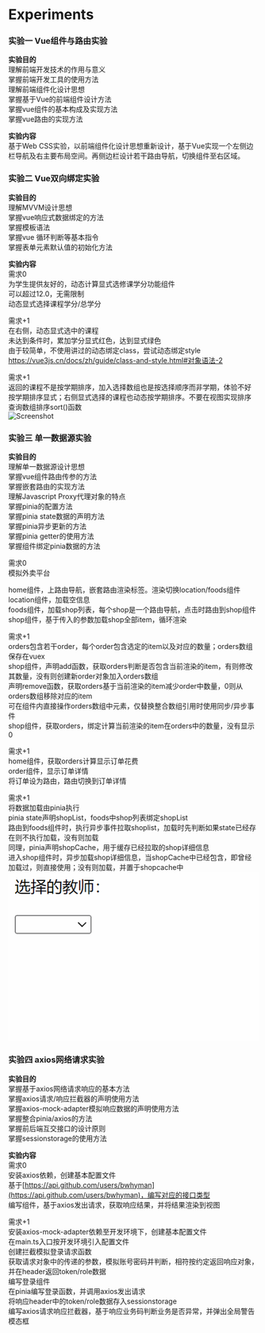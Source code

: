 # Experiments

### 实验一 Vue组件与路由实验

**实验目的**  
理解前端开发技术的作用与意义  
掌握前端开发工具的使用方法  
理解前端组件化设计思想  
掌握基于Vue的前端组件设计方法   
掌握vue组件的基本构成及实现方法  
掌握vue路由的实现方法  

**实验内容**  
基于Web CSS实验，以前端组件化设计思想重新设计，基于Vue实现一个左侧边栏导航及右主要布局空间。再侧边栏设计若干路由导航，切换组件至右区域。  

### 实验二 Vue双向绑定实验

**实验目的**  
理解MVVM设计思想  
掌握vue响应式数据绑定的方法  
掌握模板语法  
掌握vue 循环判断等基本指令  
掌握表单元素默认值的初始化方法  

**实验内容**  
需求0  
为学生提供友好的，动态计算显式选修课学分功能组件  
可以超过12.0，无需限制  
动态显式选择课程学分/总学分   

需求+1  
在右侧，动态显式选中的课程  
未达到条件时，累加学分显式红色，达到显式绿色  
由于较简单，不使用讲过的动态绑定class，尝试动态绑定style  
https://vue3js.cn/docs/zh/guide/class-and-style.html#对象语法-2  

需求+1  
返回的课程不是按学期排序，加入选择数组也是按选择顺序而非学期，体验不好  
按学期排序显式；右侧显式选择的课程也动态按学期排序。不要在视图实现排序  
查询数组排序sort()函数  
![Screenshot](./assets/point.gif)

### 实验三 单一数据源实验

**实验目的**  
理解单一数据源设计思想  
掌握vue组件路由传参的方法  
掌握嵌套路由的实现方法  
理解Javascript Proxy代理对象的特点  
掌握pinia的配置方法  
掌握pinia state数据的声明方法  
掌握pinia异步更新的方法  
掌握pinia getter的使用方法  
掌握组件绑定pinia数据的方法  

需求0  
模拟外卖平台  

home组件，上路由导航，嵌套路由渲染标签。渲染切换location/foods组件  
location组件，加载空信息  
foods组件，加载shop列表，每个shop是一个路由导航，点击时路由到shop组件  
shop组件，基于传入的参数加载shop全部item，循环渲染  

需求+1  
orders包含若干order，每个order包含选定的item以及对应的数量；orders数组保存在vuex  
shop组件，声明add函数，获取orders判断是否包含当前渲染的item，有则修改其数量，没有则创建新order对象加入orders数组  
声明remove函数，获取orders基于当前渲染的item减少order中数量，0则从orders数组移除对应的item  
可在组件内直接操作orders数组中元素，仅替换整合数组引用时使用同步/异步事件  
shop组件，获取orders，绑定计算当前渲染的item在orders中的数量，没有显示0   

需求+1   
home组件，获取orders计算显示订单花费  
order组件，显示订单详情  
将订单设为路由，路由切换到订单详情  

需求+1  
将数据加载由pinia执行  
pinia state声明shopList，foods中shop列表绑定shopList  
路由到foods组件时，执行异步事件拉取shoplist，加载时先判断如果state已经存在则不执行加载，没有则加载  
同理，pinia声明shopCache，用于缓存已经拉取的shop详细信息  
进入shop组件时，异步加载shop详细信息，当shopCache中已经包含，即曾经加载过，则直接使用；没有则加载，并置于shopcache中  
![Screenshot](./assets/homework02.gif)

### 实验四 axios网络请求实验

**实验目的**  
掌握基于axios网络请求响应的基本方法  
掌握axios请求/响应拦截器的声明使用方法  
掌握axios-mock-adapter模拟响应数据的声明使用方法  
掌握整合pinia/axios的方法  
掌握前后端互交接口的设计原则  
掌握sessionstorage的使用方法  

**实验内容**  
需求0  
安装axios依赖，创建基本配置文件  
基于[https://api.github.com/users/bwhyman](https://api.github.com/users/bwhyman)，编写对应的接口类型  
编写组件，基于axios发出请求，获取响应结果，并将结果渲染到视图    

需求+1  
安装axios-mock-adapter依赖至开发环境下，创建基本配置文件  
在main.ts入口按开发环境引入配置文件  
创建拦截模拟登录请求函数  
获取请求对象中的传递的参数，模拟账号密码并判断，相符按约定返回响应对象，并在header返回token/role数据  
编写登录组件  
在pinia编写登录函数，并调用axios发出请求  
将响应header中的token/role数据存入sessionstorage  
编写axios请求响应拦截器，基于响应业务码判断业务是否异常，并弹出全局警告模态框    
